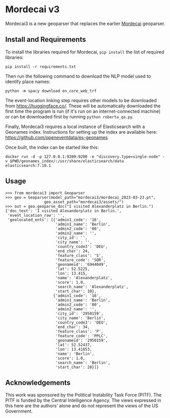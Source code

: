 # Mordecai v3

Mordecai3 is a new geoparser that replaces the earlier [Mordecai](https://github.com/openeventdata/mordecai) geoparser. 

## Install and Requirements

To install the libraries required for Mordecai, `pip install` the list of required libraries:

```
pip install -r requirements.txt
```

Then run the following command to download the NLP model used to identify place names:

```
python -m spacy download en_core_web_trf
```

The event-location linking step requires other models to be downloaded from https://huggingface.co/. These will be automatically downloaded the first time the program is run (if it's run on an internet-connected machine) or can be downloaded first by running `python roberta_qa.py`.

Finally, Mordecai3 requires a local instance of Elasticsearch with a Geonames index. Instructions for setting up the index are available here: https://github.com/openeventdata/es-geonames

Once built, the index can be started like this:

```
docker run -d -p 127.0.0.1:9200:9200 -e "discovery.type=single-node" -v $PWD/geonames_index/:/usr/share/elasticsearch/data elasticsearch:7.10.1
```

## Usage

```
>>> from mordecai3 import Geoparser
>>> geo = Geoparser(model_path="mordecai3/mordecai_2023-03-23.pt", 
                 geo_asset_path="mordecai3/assets/")
>>> out = geo.geoparse_doc("I visited Alexanderplatz in Berlin.")
{'doc_text': 'I visited Alexanderplatz in Berlin.',
 'event_location_raw': '',
 'geolocated_ents': [{'admin1_code': '16',
                      'admin1_name': 'Berlin',
                      'admin2_code': '00',
                      'admin2_name': '',
                      'city_id': '',
                      'city_name': '',
                      'country_code3': 'DEU',
                      'end_char': 24,
                      'feature_class': 'S',
                      'feature_code': 'SQR',
                      'geonameid': '6944049',
                      'lat': 52.5225,
                      'lon': 13.415,
                      'name': 'Alexanderplatz',
                      'score': 1.0,
                      'search_name': 'Alexanderplatz',
                      'start_char': 10},
                     {'admin1_code': '16',
                      'admin1_name': 'Berlin',
                      'admin2_code': '00',
                      'admin2_name': '',
                      'city_id': '2950159',
                      'city_name': 'Berlin',
                      'country_code3': 'DEU',
                      'end_char': 34,
                      'feature_class': 'P',
                      'feature_code': 'PPLC',
                      'geonameid': '2950159',
                      'lat': 52.52437,
                      'lon': 13.41053,
                      'name': 'Berlin',
                      'score': 1.0,
                      'search_name': 'Berlin',
                      'start_char': 28}]}
```

## Acknowledgements

This work was sponsored by the Political Instability Task Force (PITF). The PITF is funded by the Central Intelligence Agency. The views expressed in this here are the authors' alone and do not represent the views of the US Government.
